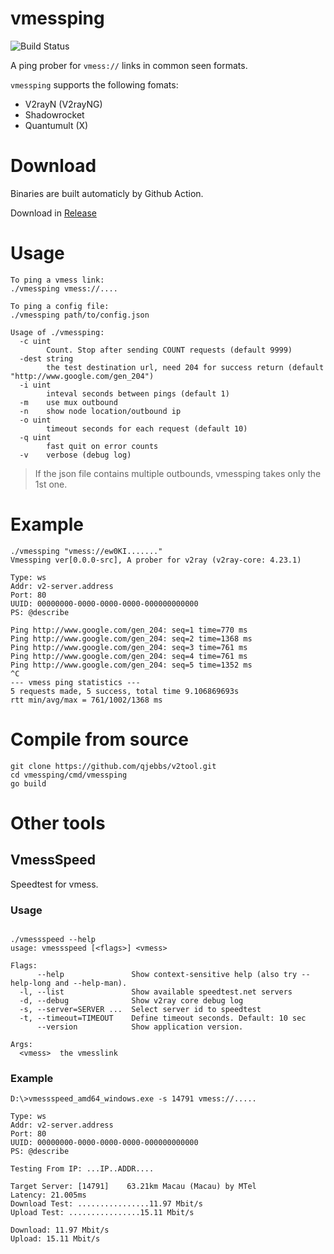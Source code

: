 # vmessping
![Build Status](https://github.com/qjebbs/v2tool/workflows/Go/badge.svg) 

A ping prober for `vmess://` links in common seen formats.

`vmessping` supports the following fomats:

* V2rayN (V2rayNG)
* Shadowrocket 
* Quantumult (X)

# Download

Binaries are built automaticly by Github Action.

Download in [Release](https://github.com/qjebbs/v2tool/releases/latest)

# Usage

```
To ping a vmess link:
./vmessping vmess://....

To ping a config file:
./vmessping path/to/config.json

Usage of ./vmessping:
  -c uint
        Count. Stop after sending COUNT requests (default 9999)
  -dest string
        the test destination url, need 204 for success return (default "http://www.google.com/gen_204")
  -i uint
        inteval seconds between pings (default 1)
  -m    use mux outbound
  -n    show node location/outbound ip
  -o uint
        timeout seconds for each request (default 10)
  -q uint
        fast quit on error counts
  -v    verbose (debug log)
```

> If the json file contains multiple outbounds, vmessping takes only the 1st one.

# Example
```
./vmessping "vmess://ew0KI......."
Vmessping ver[0.0.0-src], A prober for v2ray (v2ray-core: 4.23.1)

Type: ws
Addr: v2-server.address
Port: 80
UUID: 00000000-0000-0000-0000-000000000000
PS: @describe

Ping http://www.google.com/gen_204: seq=1 time=770 ms
Ping http://www.google.com/gen_204: seq=2 time=1368 ms
Ping http://www.google.com/gen_204: seq=3 time=761 ms
Ping http://www.google.com/gen_204: seq=4 time=761 ms
Ping http://www.google.com/gen_204: seq=5 time=1352 ms
^C
--- vmess ping statistics ---
5 requests made, 5 success, total time 9.106869693s
rtt min/avg/max = 761/1002/1368 ms
```

# Compile from source
```
git clone https://github.com/qjebbs/v2tool.git
cd vmessping/cmd/vmessping
go build
```

# Other tools

## VmessSpeed

Speedtest for vmess.

### Usage
```

./vmessspeed --help
usage: vmessspeed [<flags>] <vmess>

Flags:
      --help               Show context-sensitive help (also try --help-long and --help-man).
  -l, --list               Show available speedtest.net servers
  -d, --debug              Show v2ray core debug log
  -s, --server=SERVER ...  Select server id to speedtest
  -t, --timeout=TIMEOUT    Define timeout seconds. Default: 10 sec
      --version            Show application version.

Args:
  <vmess>  the vmesslink

```

### Example

```
D:\>vmessspeed_amd64_windows.exe -s 14791 vmess://.....

Type: ws
Addr: v2-server.address
Port: 80
UUID: 00000000-0000-0000-0000-000000000000
PS: @describe

Testing From IP: ...IP..ADDR....

Target Server: [14791]    63.21km Macau (Macau) by MTel
Latency: 21.005ms
Download Test: ................11.97 Mbit/s
Upload Test: ................15.11 Mbit/s

Download: 11.97 Mbit/s
Upload: 15.11 Mbit/s
```